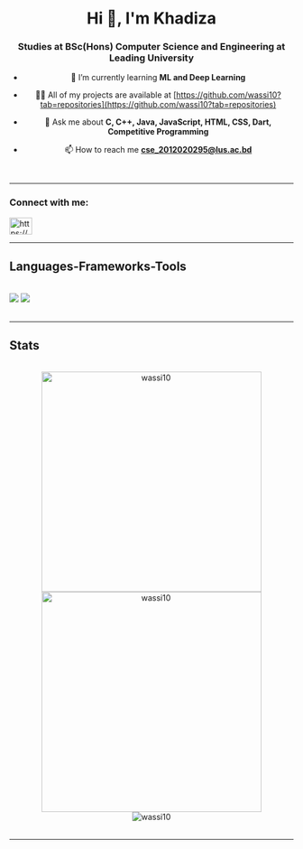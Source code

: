 <h1 align="center">Hi 👋, I'm Khadiza</h1>
<h3 align="center">Studies at BSc(Hons) Computer Science and Engineering at Leading University</h3>


<div align="center">
 
 - 🌱 I’m currently learning **ML and Deep Learning**

- 👨‍💻 All of my projects are available at [https://github.com/wassi10?tab=repositories](https://github.com/wassi10?tab=repositories)

- 💬 Ask me about **C, C++, Java, JavaScript, HTML, CSS, Dart, Competitive Programming**

- 📫 How to reach me **cse_2012020295@lus.ac.bd**
 </div>
 <br/>
<hr/>


<h3 align="left">Connect with me:</h3>
<p align="left">
<a href="https://linkedin.com/in/https://www.linkedin.com/in/khadiza-wassi-01412a223" target="blank"><img align="center" src="https://raw.githubusercontent.com/rahuldkjain/github-profile-readme-generator/master/src/images/icons/Social/linked-in-alt.svg" alt="https://www.linkedin.com/in/khadiza-wassi-01412a223" height="30" width="40" /></a>
</p>

<hr/>
<h2 align="left">Languages-Frameworks-Tools</h2>
<br/>
<div align="left">
    <img src="https://skillicons.dev/icons?i=bootstrap,html,css,vscode,github" />
    <img src="https://skillicons.dev/icons?i=python,javascript,firebase,flutter,dart,c,java,mysql,django,streamlit" /><br>
</div>
<br/>
<hr/>

<h2 align="left">Stats</h2>
<br>
<div align=center>
    <img width=390 src="https://github-readme-streak-stats.herokuapp.com/?user=wassi10&theme=react" alt="wassi10" />    
    <img width=390 src="https://github-readme-stats.vercel.app/api?username=wassi10&show_icons=true&theme=react" alt="wassi10" /> <br/>
    <img align="center" src="https://github-readme-stats.vercel.app/api/top-langs?username=wassi10&show_icons=true&locale=en&layout=compact&theme=react" alt="wassi10" />
</div>
<br/>
<hr/>
